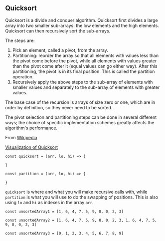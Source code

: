 ## Quicksort

Quicksort is a divide and conquer algorithm. Quicksort first divides a large array into two smaller sub-arrays: the low elements and the high elements. Quicksort can then recursively sort the sub-arrays.

The steps are:

1. Pick an element, called a pivot, from the array.
2. Partitioning: reorder the array so that all elements with values less than the pivot come before the pivot, while all elements with values greater than the pivot come after it (equal values can go either way). After this partitioning, the pivot is in its final position. This is called the partition operation.
3. Recursively apply the above steps to the sub-array of elements with smaller values and separately to the sub-array of elements with greater values.

The base case of the recursion is arrays of size zero or one, which are in order by definition, so they never need to be sorted.

The pivot selection and partitioning steps can be done in several different ways; the choice of specific implementation schemes greatly affects the algorithm's performance.

From [Wikipedia](https://en.wikipedia.org/wiki/Quicksort)

[Visualization of Quicksort](https://en.wikipedia.org/wiki/Quicksort#/media/File:Sorting_quicksort_anim.gif)

```
const quicksort = (arr, lo, hi) => {

}

const partition = (arr, lo, hi) => {

}
```
`quicksort` is where and what you will make recursive calls with, while `partition` is what you will use to do the swapping of positions. This is also using `lo` and `hi` as indexes in the array `arr`.

```
const unsortedArray1 = [1, 6, 4, 7, 5, 9, 8, 0, 2, 3]

const unsortedArray2 = [1, 6, 4, 7, 5, 9, 8, 0, 2, 3, 1, 6, 4, 7, 5, 9, 8, 0, 2, 3]

const unsortedArray3 = [0, 1, 2, 3, 4, 5, 6, 7, 8, 9]
```
